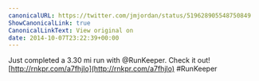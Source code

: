 ```yaml
---
canonicalURL: https://twitter.com/jmjordan/status/519628905548750849
ShowCanonicalLink: true
CanonicalLinkText: View original on
date: 2014-10-07T23:22:39+00:00
---
```

Just completed a 3.30 mi run with @RunKeeper. Check it out! [http://rnkpr.com/a7fhjlo](http://rnkpr.com/a7fhjlo) #RunKeeper